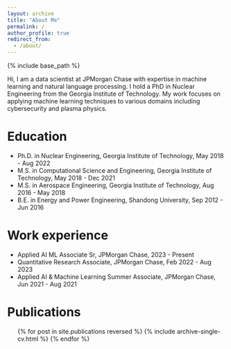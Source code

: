 ```yaml
---
layout: archive
title: "About Me"
permalink: /
author_profile: true
redirect_from:
  - /about/
---
```


{% include base_path %}

Hi, I am a data scientist at JPMorgan Chase with expertise in machine learning and natural language processing. I hold a PhD in Nuclear Engineering from the Georgia Institute of Technology. My work focuses on applying machine learning techniques to various domains including cybersecurity and plasma physics.

Education
======
* Ph.D. in Nuclear Engineering, Georgia Institute of Technology, May 2018 - Aug 2022
* M.S. in Computational Science and Engineering, Georgia Institute of Technology, May 2018 - Dec 2021
* M.S. in Aerospace Engineering, Georgia Institute of Technology, Aug 2016 - May 2018
* B.E. in Energy and Power Engineering, Shandong University, Sep 2012 - Jun 2016

Work experience
======
* Applied AI ML Associate Sr, JPMorgan Chase, 2023 - Present
* Quantitative Research Associate, JPMorgan Chase, Feb 2022 - Aug 2023
* Applied AI & Machine Learning Summer Associate, JPMorgan Chase, Jun 2021 - Aug 2021

Publications
======
  <ul>{% for post in site.publications reversed %}
    {% include archive-single-cv.html %}
  {% endfor %}</ul>
